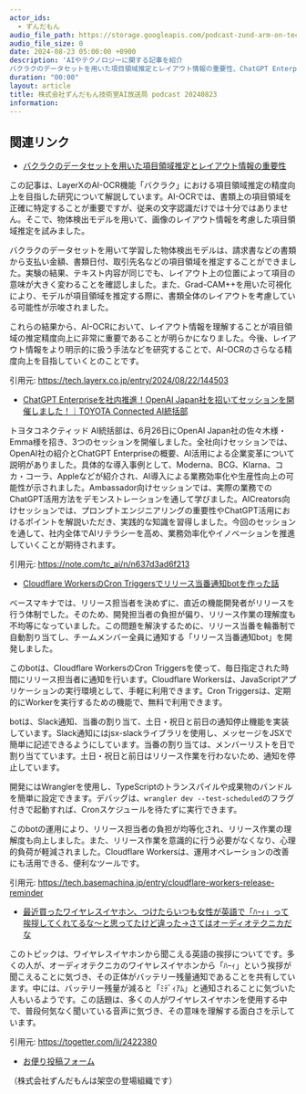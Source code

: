 ```yaml
---
actor_ids:
  - ずんだもん
audio_file_path: https://storage.googleapis.com/podcast-zund-arm-on-tech/audio/株式会社ずんだもん技術室AI放送局_podcast_20240823.mp3
audio_file_size: 0
date: 2024-08-23 05:00:00 +0900
description: 'AIやテクノロジーに関する記事を紹介  
バクラクのデータセットを用いた項目領域推定とレイアウト情報の重要性、ChatGPT Enterpriseを社内推進！OpenAI Japan社を招いてセッションを開催しました！｜TOYOTA Connected AI統括部、Cloudflare WorkersのCron Triggersでリリース当番通知botを作った話、最近買ったワイヤレスイヤホン、つけたらいつも女性が英語で「ﾊｰｨ」って挨拶してくれてるな〜と思ってたけど違った→さてはオーディオテクニカだな'
duration: "00:00"
layout: article
title: 株式会社ずんだもん技術室AI放送局 podcast 20240823
information: 
---
```


## 関連リンク


- [バクラクのデータセットを用いた項目領域推定とレイアウト情報の重要性](https://tech.layerx.co.jp/entry/2024/08/22/144503)  


この記事は、LayerXのAI-OCR機能「バクラク」における項目領域推定の精度向上を目指した研究について解説しています。AI-OCRでは、書類上の項目領域を正確に特定することが重要ですが、従来の文字認識だけでは十分ではありません。そこで、物体検出モデルを用いて、画像のレイアウト情報を考慮した項目領域推定を試みました。

バクラクのデータセットを用いて学習した物体検出モデルは、請求書などの書類から支払い金額、書類日付、取引先名などの項目領域を推定することができました。実験の結果、テキスト内容が同じでも、レイアウト上の位置によって項目の意味が大きく変わることを確認しました。また、Grad-CAM++を用いた可視化により、モデルが項目領域を推定する際に、書類全体のレイアウトを考慮している可能性が示唆されました。

これらの結果から、AI-OCRにおいて、レイアウト情報を理解することが項目領域の推定精度向上に非常に重要であることが明らかになりました。今後、レイアウト情報をより明示的に扱う手法などを研究することで、AI-OCRのさらなる精度向上を目指していくとのことです。

引用元: https://tech.layerx.co.jp/entry/2024/08/22/144503


- [ChatGPT Enterpriseを社内推進！OpenAI Japan社を招いてセッションを開催しました！｜TOYOTA Connected AI統括部](https://note.com/tc_ai/n/n637d3ad6f213)  


トヨタコネクティッド AI統括部は、6月26日にOpenAI Japan社の佐々木様・Emma様を招き、3つのセッションを開催しました。全社向けセッションでは、OpenAI社の紹介とChatGPT Enterpriseの概要、AI活用による企業変革について説明がありました。具体的な導入事例として、Moderna、BCG、Klarna、コカ・コーラ、Appleなどが紹介され、AI導入による業務効率化や生産性向上の可能性が示されました。Ambassador向けセッションでは、実際の業務でのChatGPT活用方法をデモンストレーションを通して学びました。AICreators向けセッションでは、プロンプトエンジニアリングの重要性やChatGPT活用におけるポイントを解説いただき、実践的な知識を習得しました。今回のセッションを通して、社内全体でAIリテラシーを高め、業務効率化やイノベーションを推進していくことが期待されます。 


引用元: https://note.com/tc_ai/n/n637d3ad6f213


- [Cloudflare WorkersのCron Triggersでリリース当番通知botを作った話](https://tech.basemachina.jp/entry/cloudflare-workers-release-reminder)  


ベースマキナでは、リリース担当者を決めずに、直近の機能開発者がリリースを行う体制でした。そのため、開発担当者の負担が偏り、リリース作業の理解度も不均等になっていました。この問題を解決するために、リリース当番を輪番制で自動割り当てし、チームメンバー全員に通知する「リリース当番通知bot」を開発しました。

このbotは、Cloudflare WorkersのCron Triggersを使って、毎日指定された時間にリリース担当者に通知を行います。Cloudflare Workersは、JavaScriptアプリケーションの実行環境として、手軽に利用できます。Cron Triggersは、定期的にWorkerを実行するための機能で、無料で利用できます。

botは、Slack通知、当番の割り当て、土日・祝日と前日の通知停止機能を実装しています。Slack通知にはjsx-slackライブラリを使用し、メッセージをJSXで簡単に記述できるようにしています。当番の割り当ては、メンバーリストを日で割り当てています。土日・祝日と前日はリリース作業を行わないため、通知を停止しています。

開発にはWranglerを使用し、TypeScriptのトランスパイルや成果物のバンドルを簡単に設定できます。デバッグは、`wrangler dev --test-scheduled`のフラグ付きで起動すれば、Cronスケジュールを待たずに実行できます。

このbotの運用により、リリース担当者の負担が均等化され、リリース作業の理解度も向上しました。また、リリース作業を意識的に行う必要がなくなり、心理的負荷が軽減されました。Cloudflare Workersは、運用オペレーションの改善にも活用できる、便利なツールです。

引用元: https://tech.basemachina.jp/entry/cloudflare-workers-release-reminder


- [最近買ったワイヤレスイヤホン、つけたらいつも女性が英語で「ﾊｰｨ」って挨拶してくれてるな〜と思ってたけど違った→さてはオーディオテクニカだな](https://togetter.com/li/2422380)  


このトピックは、ワイヤレスイヤホンから聞こえる英語の挨拶についてです。多くの人が、オーディオテクニカのワイヤレスイヤホンから「ﾊｰｨ」という挨拶が聞こえることに気づき、その正体がバッテリー残量通知であることを共有しています。中には、バッテリー残量が減ると「ﾐﾃﾞｨｱﾑ」と通知されることに気づいた人もいるようです。この話題は、多くの人がワイヤレスイヤホンを使用する中で、普段何気なく聞いている音声に気づき、その意味を理解する面白さを示しています。  


引用元: https://togetter.com/li/2422380



- [お便り投稿フォーム](https://forms.gle/ffg4JTfqdiqK62qf9)

（株式会社ずんだもんは架空の登場組織です）

